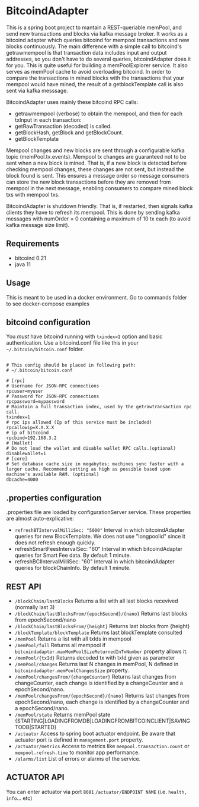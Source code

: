 # BitcoindAdapter

This is a spring boot project to mantain a REST-queriable memPool, and send new transactions and blocks via kafka message broker.
It works as a bitcoind adapter which queries bitcoind for mempool transactions and new blocks continuously.
The main difference with a simple call to bitcoind's getrawmempool is that transaction data includes input and output addresses,
so you don't have to do several queries, bitcoindAdapter does it for you. This is quite useful for building a memPoolExplorer service.
It also serves as memPool cache to avoid overloading bitcoind.
In order to compare the transactions in mined blocks with the transactions that your mempool would have mined,
the result of a getblockTemplate call is also sent via kafka messsage.

BitcoindAdapter uses mainly these bitcoind RPC calls:

- getrawmempool (verbose) to obtain the mempool, and then for each txInput in each transaction:
- getRawTransaction (decoded) is called.
- getBlockHash, getBlock and getBlockCount.
- getBlockTemplate

Mempool changes and new blocks are sent through a configurable kafka topic (memPool.tx.events).
Mempool tx changes are guaranteed not to be sent when a new block is mined.
That is, if a new block is detected before checking mempool changes, these changes are not sent, but instead the block found is sent.
This ensures a message order so message consumers can store the new block transactions before they are removed from mempool in the next message,
enabling consumers to compare mined block txs with mempool txs.

BitcoindAdapter is shutdown friendly. That is, if restarted, then signals kafka clients they have to refresh its mempool.
This is done by sending kafka messages with numOrder = 0 containing a maximum of 10 tx each (to avoid kafka message size limit).

## Requirements

- bitcoind 0.21
- java 11

## Usage

This is meant to be used in a docker environment. Go to commands folder to see docker-compose examples

## bitcoind configuration

You _must_ have bitcoind running with `txindex=1` option and basic authentication. Use a bitcoind.conf file like this in your `~/.bitcoin/bitcoin.conf` folder.

```# Generated by https://jlopp.github.io/bitcoin-core-config-generator/

# This config should be placed in following path:
# ~/.bitcoin/bitcoin.conf

# [rpc]
# Username for JSON-RPC connections
rpcuser=myuser
# Password for JSON-RPC connections
rpcpassword=mypassword
# Maintain a full transaction index, used by the getrawtransaction rpc call.
txindex=1
# rpc ips allowed (Ip of this service must be included)
rpcallowip=X.X.X.X
# ip of bitcoind
rpcbind=192.168.3.2
# [Wallet]
# Do not load the wallet and disable wallet RPC calls.(optional)
disablewallet=1
# [core]
# Set database cache size in megabytes; machines sync faster with a larger cache. Recommend setting as high as possible based upon machine's available RAM. (optional)
dbcache=4000
```

## .properties configuration

.properties file are loaded by configurationServer service. These properties are almost auto-explicative:

- `refreshBTIntervalMilliSec: "5000"`
  Interval in which bitcoindAdapter queries for new BlockTemplate. We does not use "longpoolid" since it does not refresh enough quickly.
- refreshSmartFeesIntervalSec: "60"
  Interval in which bitcoindAdapter queries for Smart Fee data. By default 1 minute.
- refreshBCIIntervalMilliSec: "60"
  Interval in which bitcoindAdapter queries for blockChainInfo. By default 1 minute.

## REST API

- `/blockChain/lastBlocks` Returns a list with all last blocks recevived (normally last 3)
- `/blockChain/lastBlocksFrom/{epochSecond}/{nano}` Returns last blocks from epochSecond/nano
- `/blockChain/lastBlocksFrom/{height}` Returns last blocks from {height}
- `/blockTemplate/blockTemplate` Returns last blockTemplate consulted
- `/memPool` Returns a list with all txIds in mempool
- `/memPool/full` Returns all mempool if `bitcoindadapter.maxMemPoolSizeReturnedInTxNumber` property allows it.
- `/memPool/{txId}` Returns decoded tx with txId given as parameter
- `/memPool/changes` Returns last N changes in memPool, N defined in `bitcoindadapter.memPoolChangesSize` property.
- `/memPool/changesFrom/{changeCounter}` Returns last changes from changeCounter, each change is identified by a changeCounter and a epochSecond/nano.
- `/memPool/changesFrom/{epochSecond}/{nano}` Returns last changes from epochSecond/nano, each change is identified by a changeCounter and a epochSecond/nano.
- `/memPool/state` Returns memPool state {STARTING|LOADINGFROMDB|LOADINGFROMBITCOINCLIENT|SAVINGTODB|STARTED}
- `/actuator` Access to spring boot actuator endpoint. Be aware that actuator port is defined in `management.port` property.
- `/actuator/metrics` Access to metrics like `mempool.transaction.count` or `mempool.refresh.time` to monitor app performance.
- `/alarms/list` List of errors or alarms of the service.

## ACTUATOR API

You can enter actuator via port `8081` `/actuator/ENDPOINT NAME` (i.e. `health, info`... etc)
